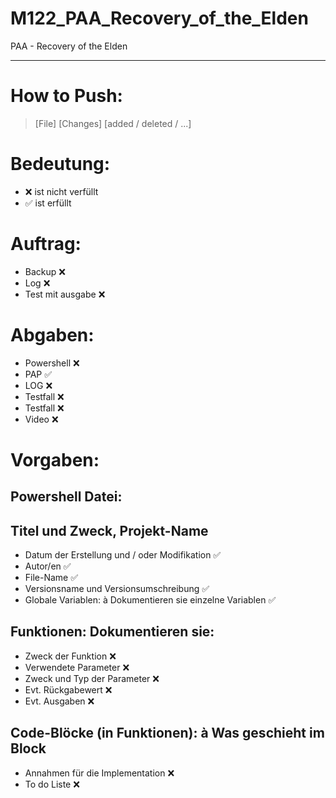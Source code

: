 # M122_PAA_Recovery_of_the_Elden
PAA - Recovery of the Elden 

***

# How to Push:
> [File] [Changes] [added / deleted / ...]

# Bedeutung:
- ❌ ist nicht verfüllt
- ✅ ist erfüllt

# Auftrag:
- Backup ❌
- Log ❌
- Test mit ausgabe ❌

# Abgaben:
- Powershell ❌
- PAP ✅
- LOG ❌
- Testfall ❌
- Testfall ❌
- Video ❌

# Vorgaben: 
  ## Powershell Datei:
  
  ## Titel und Zweck, Projekt-Name 
  - Datum der Erstellung und / oder Modifikation ✅
  - Autor/en ✅
  - File-Name ✅
  - Versionsname und Versionsumschreibung ✅
  - Globale Variablen: à Dokumentieren sie einzelne Variablen ✅ 
  
  ## Funktionen: Dokumentieren sie:
  - Zweck der Funktion ❌
  - Verwendete Parameter ❌
  - Zweck und Typ der Parameter ❌ 
  - Evt. Rückgabewert ❌
  - Evt. Ausgaben ❌

  ## Code-Blöcke (in Funktionen): à Was geschieht im Block 
  - Annahmen für die Implementation ❌
  - To do Liste ❌